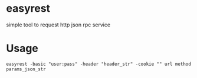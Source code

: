 easyrest
=================

simple tool to request http json rpc service

# Usage

```
easyrest -basic "user:pass" -header "header_str" -cookie "" url method params_json_str
```